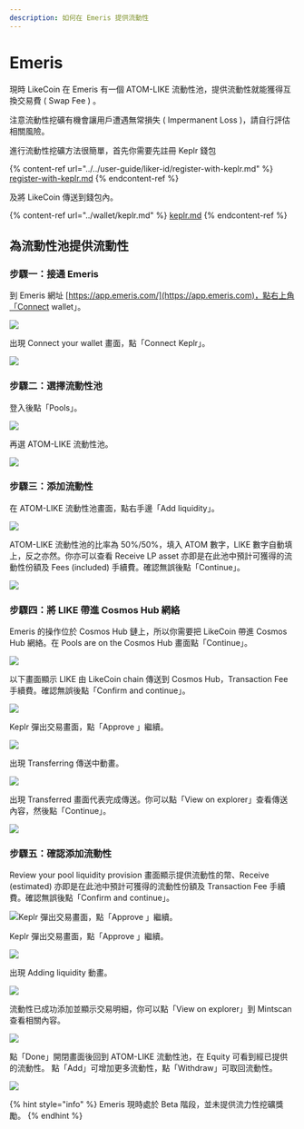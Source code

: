 ```yaml
---
description: 如何在 Emeris 提供流動性
---
```


# Emeris

現時 LikeCoin 在 Emeris 有一個 ATOM-LIKE 流動性池，提供流動性就能獲得互換交易費 ( Swap Fee ) 。

注意流動性挖礦有機會讓用戶遭遇無常損失 ( Impermanent Loss )，請自行評估相關風險。

進行流動性挖礦方法很簡單，首先你需要先註冊 Keplr 錢包

{% content-ref url="../../user-guide/liker-id/register-with-keplr.md" %}
[register-with-keplr.md](../../user-guide/liker-id/register-with-keplr.md)
{% endcontent-ref %}

及將 LikeCoin 傳送到錢包內。

{% content-ref url="../wallet/keplr.md" %}
[keplr.md](../wallet/keplr.md)
{% endcontent-ref %}

## 為流動性池提供流動性

### 步驟一：接通 Emeris

到 Emeris 網址 [https://app.emeris.com/](https://app.emeris.com)，點右上角「Connect wallet」。

![](<../../.gitbook/assets/Emeris LP 01.png>)

出現 Connect your wallet 畫面，點「Connect Keplr」。

![](<../../.gitbook/assets/Emeris LP 02.png>)

### 步驟二：選擇流動性池

登入後點「Pools」。

![](<../../.gitbook/assets/Emeris LP 03.png>)

再選 ATOM-LIKE 流動性池。

![](<../../.gitbook/assets/Emeris LP 04.png>)

### 步驟三：添加流動性

在 ATOM-LIKE 流動性池畫面，點右手邊「Add liquidity」。

![](<../../.gitbook/assets/Emeris LP 05.png>)

ATOM-LIKE 流動性池的比率為 50%/50%，填入 ATOM 數字，LIKE 數字自動填上，反之亦然。你亦可以查看 Receive LP asset 亦即是在此池中預計可獲得的流動性份額及 Fees (included) 手續費。確認無誤後點「Continue」。

![](<../../.gitbook/assets/Emeris LP 06.png>)

### 步驟四：將 LIKE 帶進 Cosmos Hub 網絡

Emeris 的操作位於 Cosmos Hub 鏈上，所以你需要把 LikeCoin 帶進 Cosmos Hub 網絡。在 Pools are on the Cosmos Hub 畫面點「Continue」。

![](<../../.gitbook/assets/Emeris LP 07.png>)

以下畫面顯示 LIKE 由 LikeCoin chain 傳送到 Cosmos Hub，Transaction Fee 手續費。確認無誤後點「Confirm and continue」。

![](<../../.gitbook/assets/Emeris LP 08.png>)

Keplr 彈出交易畫面，點「Approve 」繼續。

![](<../../.gitbook/assets/Emeris LP 09.png>)

出現 Transferring 傳送中動畫。

![](<../../.gitbook/assets/Emeris LP 10.png>)

出現 Transferred 畫面代表完成傳送。你可以點「View on explorer」查看傳送內容，然後點「Continue」。

![](<../../.gitbook/assets/Emeris LP 11.png>)

### 步驟五：確認添加流動性

Review your pool liquidity provision 畫面顯示提供流動性的幣、Receive (estimated) 亦即是在此池中預計可獲得的流動性份額及 Transaction Fee 手續費。確認無誤後點「Confirm and continue」。

![Keplr 彈出交易畫面，點「Approve 」繼續。](<../../.gitbook/assets/Emeris LP 12.png>)

Keplr 彈出交易畫面，點「Approve 」繼續。

![](<../../.gitbook/assets/Emeris LP 13.png>)

出現 Adding liquidity 動畫。

![](<../../.gitbook/assets/Emeris LP 14.png>)

流動性已成功添加並顯示交易明細，你可以點「View on explorer」到 Mintscan 查看相關內容。

![](<../../.gitbook/assets/Emeris LP 15.png>)

點「Done」開閉畫面後回到 ATOM-LIKE 流動性池，在 Equity 可看到經已提供的流動性。 點「Add」可增加更多流動性，點「Withdraw」可取回流動性。

![](<../../.gitbook/assets/Emeris LP 16.png>)

{% hint style="info" %}
Emeris 現時處於 Beta 階段，並未提供流力性挖礦獎勵。
{% endhint %}
